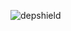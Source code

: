 ![depshield](https://14gxy2qgoj.execute-api.us-east-2.amazonaws.com/prod/badges/depshield-testing/test-project-1108/depshield.svg)
<!-- ![depshield](https://staging.depshield.sonatype.org/badges/depshield-testing/test-project-1108/depshield.svg) -->
